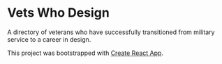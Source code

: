# Vets Who Design

A directory of veterans who have successfully transitioned from military service to a career in design.

This project was bootstrapped with [Create React App](https://github.com/facebookincubator/create-react-app).
